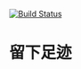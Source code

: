 [![Build Status](https://travis-ci.org/LiWenGu/liwengu.github.io.svg?branch=source)](https://travis-ci.org/LiWenGu/liwengu.github.io)

# 留下足迹


